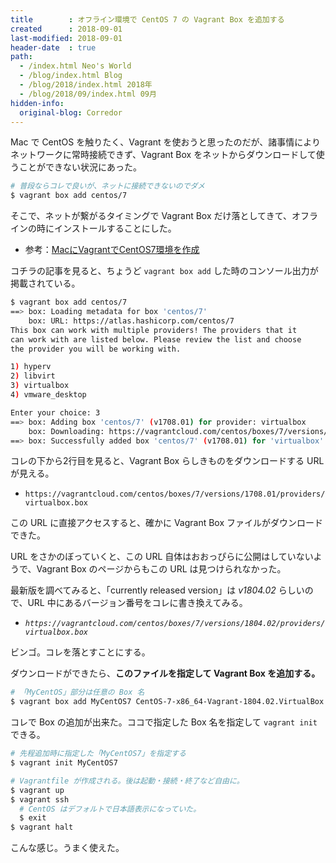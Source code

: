 ```yaml
---
title        : オフライン環境で CentOS 7 の Vagrant Box を追加する
created      : 2018-09-01
last-modified: 2018-09-01
header-date  : true
path:
  - /index.html Neo's World
  - /blog/index.html Blog
  - /blog/2018/index.html 2018年
  - /blog/2018/09/index.html 09月
hidden-info:
  original-blog: Corredor
---
```


Mac で CentOS を触りたく、Vagrant を使おうと思ったのだが、諸事情によりネットワークに常時接続できず、Vagrant Box をネットからダウンロードして使うことができない状況にあった。

```bash
# 普段ならコレで良いが、ネットに接続できないのでダメ
$ vagrant box add centos/7
```

そこで、ネットが繋がるタイミングで Vagrant Box だけ落としてきて、オフラインの時にインストールすることにした。

- 参考：[MacにVagrantでCentOS7環境を作成](https://qiita.com/sudachi808/items/3614fd90f9025973de4b)

コチラの記事を見ると、ちょうど `vagrant box add` した時のコンソール出力が掲載されている。

```bash
$ vagrant box add centos/7
==> box: Loading metadata for box 'centos/7'
    box: URL: https://atlas.hashicorp.com/centos/7
This box can work with multiple providers! The providers that it
can work with are listed below. Please review the list and choose
the provider you will be working with.

1) hyperv
2) libvirt
3) virtualbox
4) vmware_desktop

Enter your choice: 3
==> box: Adding box 'centos/7' (v1708.01) for provider: virtualbox
    box: Downloading: https://vagrantcloud.com/centos/boxes/7/versions/1708.01/providers/virtualbox.box
==> box: Successfully added box 'centos/7' (v1708.01) for 'virtualbox'!
```

コレの下から2行目を見ると、Vagrant Box らしきものをダウンロードする URL が見える。

- `https://vagrantcloud.com/centos/boxes/7/versions/1708.01/providers/virtualbox.box`

この URL に直接アクセスすると、確かに Vagrant Box ファイルがダウンロードできた。

URL をさかのぼっていくと、この URL 自体はおおっぴらに公開はしていないようで、Vagrant Box のページからもこの URL は見つけられなかった。

最新版を調べてみると、「currently released version」は _v1804.02_ らしいので、URL 中にあるバージョン番号をコレに書き換えてみる。

- _`https://vagrantcloud.com/centos/boxes/7/versions/1804.02/providers/virtualbox.box`_

ビンゴ。コレを落とすことにする。

ダウンロードができたら、**このファイルを指定して Vagrant Box を追加する。**

```bash
# 「MyCentOS」部分は任意の Box 名
$ vagrant box add MyCentOS7 CentOS-7-x86_64-Vagrant-1804.02.VirtualBox.box
```

コレで Box の追加が出来た。ココで指定した Box 名を指定して `vagrant init` できる。

```bash
# 先程追加時に指定した「MyCentOS7」を指定する
$ vagrant init MyCentOS7

# Vagrantfile が作成される。後は起動・接続・終了など自由に。
$ vagrant up
$ vagrant ssh
  # CentOS はデフォルトで日本語表示になっていた。
  $ exit
$ vagrant halt
```

こんな感じ。うまく使えた。
